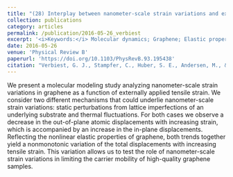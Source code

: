 ```yaml
---
title: "(28) Interplay between nanometer-scale strain variations and externally applied strain in graphene"
collection: publications
category: articles
permalink: /publication/2016-05-26_verbiest
excerpt: '<i>Keywords:</i> Molecular dynamics; Graphene; Elastic properties; Lattice imperfections; Thermal fluctuations'
date: 2016-05-26
venue: 'Physical Review B'
paperurl: 'https://doi.org/10.1103/PhysRevB.93.195438'
citation: "Verbiest, G. J., Stampfer, C., Huber, S. E., Andersen, M., & Reuter, K. (2016). Interplay between nanometer-scale strain variations and externally applied strain in graphene. <i>Physical Review B, 93</i>, 195438."
---
```


We present a molecular modeling study analyzing nanometer-scale strain variations in graphene as a function of externally applied tensile strain. We consider two different mechanisms that could underlie nanometer-scale strain variations: static perturbations from lattice imperfections of an underlying substrate and thermal fluctuations. For both cases we observe a decrease in the out-of-plane atomic displacements with increasing strain, which is accompanied by an increase in the in-plane displacements. Reflecting the nonlinear elastic properties of graphene, both trends together yield a nonmonotonic variation of the total displacements with increasing tensile strain. This variation allows us to test the role of nanometer-scale strain variations in limiting the carrier mobility of high-quality graphene samples.